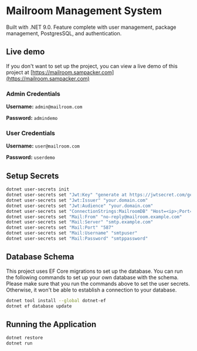 ﻿# Mailroom Management System

Built with .NET 9.0. Feature complete with user management, package management, PostgresSQL, and authentication.

## Live demo
If you don't want to set up the project, you can view a live demo of this project at
[https://mailroom.sampacker.com](https://mailroom.sampacker.com)

### Admin Credentials
**Username:** `admin@mailroom.com`

**Password:** `admindemo`

### User Credentials
**Username:** `user@mailroom.com`

**Password:** `userdemo`


## Setup Secrets

```bash
dotnet user-secrets init
dotnet user-secrets set "Jwt:Key" "generate at https://jwtsecret.com/generate"
dotnet user-secrets set "Jwt:Issuer" "your.domain.com"
dotnet user-secrets set "Jwt:Audience" "your.domain.com"
dotnet user-secrets set "ConnectionStrings:MailroomDB" "Host=<ip>;Port=5432;Username=<username>;Password=<password>;Database=<database>"
dotnet user-secrets set "Mail:From" "no-reply@mailroom.example.com"
dotnet user-secrets set "Mail:Server" "smtp.example.com"
dotnet user-secrets set "Mail:Port" "587"
dotnet user-secrets set "Mail:Username" "smtpuser"
dotnet user-secrets set "Mail:Password" "smtppassword"
```

## Database Schema

This project uses EF Core migrations to set up the database. You can run the following commands to set up your own
database with the schema. Please make sure that you run the commands above to set the user secrets. Otherwise, it won't
be able to establish a connection to your database.
```bash
dotnet tool install --global dotnet-ef
dotnet ef database update
```

## Running the Application

```bash
dotnet restore
dotnet run
```